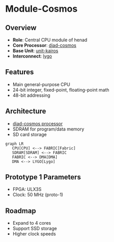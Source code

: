 # Module-Cosmos

## Overview
- **Role**: Central CPU module of henad
- **Core Processor**: [diad-cosmos](../../processors/cosmos/cosmos.md)
- **Base Unit**: [unit-kairos](../../units/kairos/kairos.md)
- **Interconnect**: [lygo](../../interfaces/lygo/lygo.md)

## Features
- Main general-purpose CPU
- 24-bit integer, fixed-point, floating-point math
- 48-bit addressing

## Architecture
- [diad-cosmos processor](../../processors/cosmos/cosmos.md)
- SDRAM for program/data memory
- SD card storage

```mermaid
graph LR
   CPU[CPU] <--> FABRIC[Fabric]
   SDRAM[SDRAM] <--> FABRIC
   FABRIC <--> DMA[DMA]
   DMA <--> LYGO[Lygo]
```

## Prototype 1 Parameters
- FPGA: ULX3S
- Clock: 50 MHz (proto-1)

## Roadmap
- Expand to 4 cores
- Support SSD storage
- Higher clock speeds
